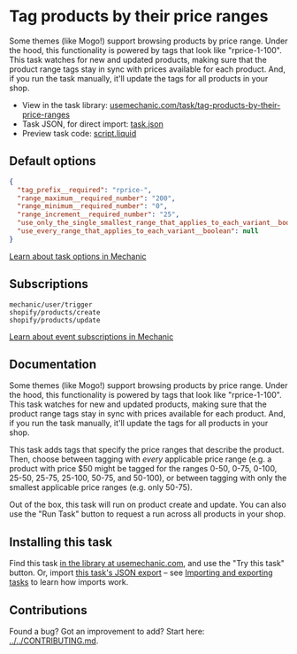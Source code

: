 # Tag products by their price ranges

Some themes (like Mogo!) support browsing products by price range. Under the hood, this functionality is powered by tags that look like "rprice-1-100". This task watches for new and updated products, making sure that the product range tags stay in sync with prices available for each product. And, if you run the task manually, it'll update the tags for all products in your shop.

* View in the task library: [usemechanic.com/task/tag-products-by-their-price-ranges](https://usemechanic.com/task/tag-products-by-their-price-ranges)
* Task JSON, for direct import: [task.json](../../tasks/tag-products-by-their-price-ranges.json)
* Preview task code: [script.liquid](./script.liquid)

## Default options

```json
{
  "tag_prefix__required": "rprice-",
  "range_maximum__required_number": "200",
  "range_minimum__required_number": "0",
  "range_increment__required_number": "25",
  "use_only_the_single_smallest_range_that_applies_to_each_variant__boolean": null,
  "use_every_range_that_applies_to_each_variant__boolean": null
}
```

[Learn about task options in Mechanic](https://docs.usemechanic.com/article/471-task-options)

## Subscriptions

```liquid
mechanic/user/trigger
shopify/products/create
shopify/products/update
```

[Learn about event subscriptions in Mechanic](https://docs.usemechanic.com/article/408-subscriptions)

## Documentation

Some themes (like Mogo!) support browsing products by price range. Under the hood, this functionality is powered by tags that look like "rprice-1-100". This task watches for new and updated products, making sure that the product range tags stay in sync with prices available for each product. And, if you run the task manually, it'll update the tags for all products in your shop.

This task adds tags that specify the price ranges that describe the product. Then, choose between tagging with _every_ applicable price range (e.g. a product with price $50 might be tagged for the ranges 0-50, 0-75, 0-100, 25-50, 25-75, 25-100, 50-75, and 50-100), or between tagging with only the smallest applicable price ranges (e.g. only 50-75).

Out of the box, this task will run on product create and update. You can also use the "Run Task" button to request a run across all products in your shop.

## Installing this task

Find this task [in the library at usemechanic.com](https://usemechanic.com/task/tag-products-by-their-price-ranges), and use the "Try this task" button. Or, import [this task's JSON export](../../tasks/tag-products-by-their-price-ranges.json) – see [Importing and exporting tasks](https://docs.usemechanic.com/article/505-importing-and-exporting-tasks) to learn how imports work.

## Contributions

Found a bug? Got an improvement to add? Start here: [../../CONTRIBUTING.md](../../CONTRIBUTING.md).
